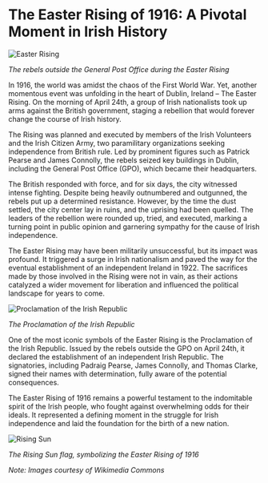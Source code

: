 # **The Easter Rising of 1916: A Pivotal Moment in Irish History**

![Easter Rising](/img/1695575354451.png)

*The rebels outside the General Post Office during the Easter Rising*

In 1916, the world was amidst the chaos of the First World War. Yet, another momentous event was unfolding in the heart of Dublin, Ireland – The Easter Rising. On the morning of April 24th, a group of Irish nationalists took up arms against the British government, staging a rebellion that would forever change the course of Irish history.

The Rising was planned and executed by members of the Irish Volunteers and the Irish Citizen Army, two paramilitary organizations seeking independence from British rule. Led by prominent figures such as Patrick Pearse and James Connolly, the rebels seized key buildings in Dublin, including the General Post Office (GPO), which became their headquarters.

The British responded with force, and for six days, the city witnessed intense fighting. Despite being heavily outnumbered and outgunned, the rebels put up a determined resistance. However, by the time the dust settled, the city center lay in ruins, and the uprising had been quelled. The leaders of the rebellion were rounded up, tried, and executed, marking a turning point in public opinion and garnering sympathy for the cause of Irish independence.

The Easter Rising may have been militarily unsuccessful, but its impact was profound. It triggered a surge in Irish nationalism and paved the way for the eventual establishment of an independent Ireland in 1922. The sacrifices made by those involved in the Rising were not in vain, as their actions catalyzed a wider movement for liberation and influenced the political landscape for years to come.

![Proclamation of the Irish Republic](/img/1695575361516.png)

*The Proclamation of the Irish Republic*

One of the most iconic symbols of the Easter Rising is the Proclamation of the Irish Republic. Issued by the rebels outside the GPO on April 24th, it declared the establishment of an independent Irish Republic. The signatories, including Padraig Pearse, James Connolly, and Thomas Clarke, signed their names with determination, fully aware of the potential consequences.

The Easter Rising of 1916 remains a powerful testament to the indomitable spirit of the Irish people, who fought against overwhelming odds for their ideals. It represented a defining moment in the struggle for Irish independence and laid the foundation for the birth of a new nation.

![Rising Sun](/img/1695575368750.png)

*The Rising Sun flag, symbolizing the Easter Rising of 1916*

*Note: Images courtesy of Wikimedia Commons*